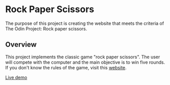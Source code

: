 # Rock Paper Scissors

The purpose of this project is creating the website that meets the criteria of The Odin Project: Rock paper scissors.

## Overview

This project implements the classic game "rock paper scissors". The user will compete with the computer and the main objective is to win five rounds. If you don't know the rules of the game, visit this [website](https://www.wikihow.com/Play-Rock,-Paper,-Scissors).


[Live demo](peejong.github.io/rock-paper-scissors)

